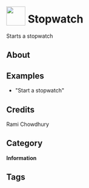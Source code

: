 # <img src="https://raw.githack.com/FortAwesome/Font-Awesome/master/svgs/solid/clock.svg" card_color="#22A7F0" width="50" height="50" style="vertical-align:bottom"/> Stopwatch
Starts a stopwatch

## About


## Examples
* "Start a stopwatch"

## Credits
Rami Chowdhury

## Category
**Information**

## Tags

